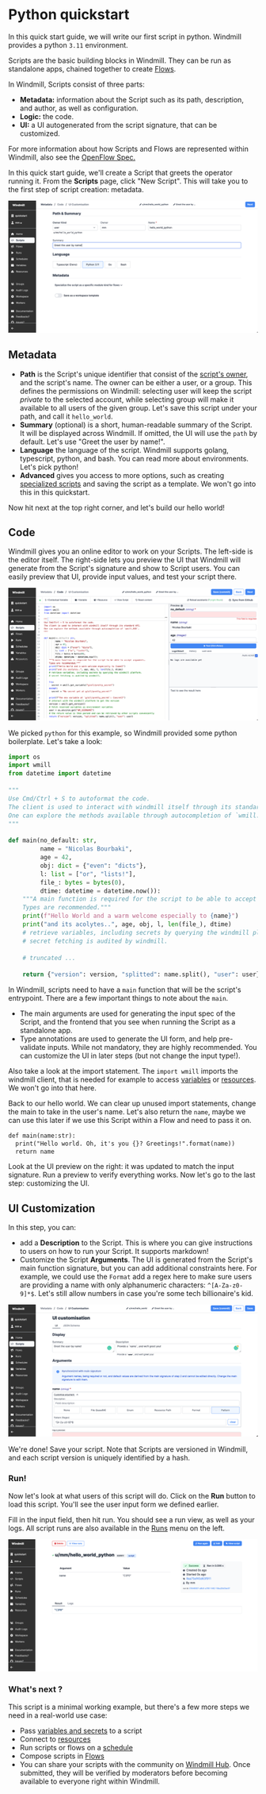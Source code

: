 # Python quickstart

In this quick start guide, we will write our first script in python. Windmill provides a python `3.11` environment.

Scripts are the basic building blocks in Windmill. They can be run as standalone apps, chained together to create
[Flows][flows].

In Windmill, Scripts consist of three parts:

- **Metadata:** information about the Script such as its path, description, and author, as well as configuration.
- **Logic:** the code.
- **UI:** a UI autogenerated from the script signature, that can be customized.

For more information about how Scripts and Flows are represented within Windmill, also see the [OpenFlow Spec.][openflow]

In this quick start guide, we'll create a Script that greets the operator running it. From the **Scripts** page, click "New Script". This will take you to the first step of script creation: metadata.

![New script](../assets/getting_started/quickstart/create_script_python.png)

## Metadata

- **Path** is the Script's unique identifier that consist of the
[script's owner](../reference#owner), and the script's name. The owner can be
either a user, or a group. This defines the permissions on Windmill:
selecting user will keep the script _private_ to the selected account, while
selecting group will make it available to all users of the given group. Let's save this script under your path, and call it `hello_world`.
- **Summary** (optional) is a short, human-readable summary of the Script. It will be displayed across Windmill. If omitted, the UI will use the `path` by default. Let's use "Greet the user by name!".
- **Language** the language of the script. Windmill supports golang, typescript, python, and bash. You can read more about environments. Let's pick python!
- **Advanced** gives you access to more options, such as creating [specialized scripts](../reference.md) and saving the script as a template. We won't go into this in this quickstart.

Now hit next at the top right corner, and let's build our hello world!

## Code

Windmill gives you an online editor to work on your Scripts. The left-side is the editor itself. The right-side lets you preview the UI that Windmill will generate from the Script's signature and show to Script users. You can easily preview that UI, provide input values, and test your script there.

![Editor for python](../assets/getting_started/quickstart/editor_python.png)

We picked `python` for this example, so Windmill provided some python boilerplate. Let's take a look:

```python
import os
import wmill
from datetime import datetime

"""
Use Cmd/Ctrl + S to autoformat the code.
The client is used to interact with windmill itself through its standard API.
One can explore the methods available through autocompletion of `wmill.XXX`.
"""

def main(no_default: str,
         name = "Nicolas Bourbaki",
         age = 42,
         obj: dict = {"even": "dicts"},
         l: list = ["or", "lists!"],
         file_: bytes = bytes(0),
         dtime: datetime = datetime.now()):
    """A main function is required for the script to be able to accept arguments.
    Types are recommended."""
    print(f"Hello World and a warm welcome especially to {name}")
    print("and its acolytes..", age, obj, l, len(file_), dtime)
    # retrieve variables, including secrets by querying the windmill platform.
    # secret fetching is audited by windmill.

	# truncated ...

    return {"version": version, "splitted": name.split(), "user": user}
```

In Windmill, scripts need to have a `main` function that will be the script's
entrypoint. There are a few important things to note about the `main`.
- The main arguments are used for generating the input spec of the Script, and the frontend that you see when running the Script as a standalone app.
- Type annotations are used to generate the UI form, and help pre-validate inputs.
While not mandatory, they are highly recommended. You can customize the UI in later steps (but not change the input type!).

Also take a look at the import statement. The `import wmill` imports the windmill client, that is needed for example to access [variables](../how-tos/2_save_variables_and_secrets.md) or [resources](../how-tos/3_create_resources_and_types.md). We won't go into that here.

Back to our hello world. We can clear up unused import statements, change the main to take in the user's name. Let's also return the `name`, maybe we can use this later if we use this Script within a Flow and need to pass it on.

```
def main(name:str):
  print("Hello world. Oh, it's you {}? Greetings!".format(name))
  return name
```

Look at the UI preview on the right: it was updated to match the input signature. Run a preview to verify everything works. Now let's go to the last step: customizing the UI.

## UI Customization

In this step, you can:

- add a **Description** to the Script. This is where you can give instructions to users on how to run your Script. It supports markdown!
- Customize the Script **Arguments**. The UI is generated from the Script's main function signature, but you can add additional constraints here. For example, we could use the `Format` add a regex here to make sure users are providing a name with only alphanumeric characters: `^[A-Za-z0-9]*$`. Let's still allow numbers in case you're some tech billionaire's kid.

![UI customization for python](../assets/getting_started/quickstart/ui_golang.png)

We're done! Save your script. Note that Scripts are versioned in Windmill, and each script version is uniquely identified by a hash.

### Run!

Now let's look at what users of this script will do. Click on the **Run** button
to load this script. You'll see the user input form we defined earlier. 

Fill in the input field, then hit run. You should see a run view, as well as your
logs. All script runs are also available in the [Runs][app-runs] menu on the
left.

![Run hello world in python](../assets/getting_started/quickstart/run_python.png)

### What's next ?

This script is a minimal working example, but there's a few more steps we need
in a real-world use case:

- Pass [variables and secrets](../how-tos/variables_and_secrets) to a script
- Connect to [resources](../how-tos/create_resources)
- Run scripts or flows on a [schedule](../how-tos/schedule)
- Compose scripts in [Flows][flows]
- You can share your scripts with the community on [Windmill Hub][wm-hub]. Once submitted, they will be verified by
moderators before becoming available to everyone right within Windmill.

<!-- Resources -->

[app-runs]: https://app.windmill.dev/runs
[app-scripts]: https://app.windmill.dev/scripts
[flows]: ./flows
[deno]: https://deno.land/
[openflow]: ../openflow.md
[python]: https://www.python.org/
[wm-hub]: https://hub.windmill.dev